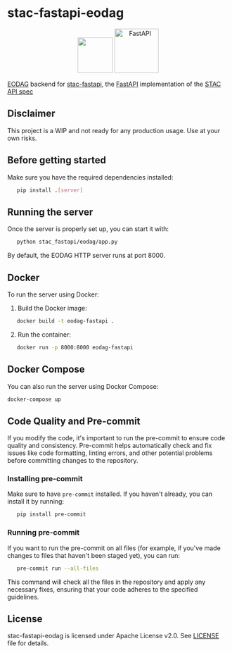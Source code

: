 # stac-fastapi-eodag

<p align="center">
  <img src="https://eodag.readthedocs.io/en/latest/_static/eodag_bycs.png" height=80 />
  <img src="https://fastapi.tiangolo.com/img/logo-margin/logo-teal.png" alt="FastAPI" height=100 />
</p>


[EODAG](https://github.com/CS-SI/eodag) backend for [stac-fastapi](https://github.com/stac-utils/stac-fastapi), the [FastAPI](https://fastapi.tiangolo.com/) implementation of the [STAC API spec](https://github.com/radiantearth/stac-api-spec)


## Disclaimer

This project is a WIP and not ready for any production usage. Use at your own risks.


## Before getting started
Make sure you have the required dependencies installed:

```bash
   pip install .[server]
```

## Running the server
Once the server is properly set up, you can start it with:

```bash
   python stac_fastapi/eodag/app.py
```

By default, the EODAG HTTP server runs at port 8000.

## Docker
To run the server using Docker:

1. Build the Docker image:

```bash
   docker build -t eodag-fastapi .
```

2. Run the container:

```bash
   docker run -p 8000:8000 eodag-fastapi
```

## Docker Compose
You can also run the server using Docker Compose:

```bash
docker-compose up
```

## Code Quality and Pre-commit
If you modify the code, it's important to run the pre-commit to ensure code quality and consistency. Pre-commit helps automatically check and fix issues like code formatting, linting errors, and other potential problems before committing changes to the repository.

### Installing pre-commit
Make sure to have `pre-commit` installed. If you haven't already, you can install it by running:

```bash
   pip install pre-commit
```

### Running pre-commit
If you want to  run the pre-commit on all files (for example, if you've made changes to files that haven't been staged yet), you can run:

```bash
   pre-commit run --all-files
```

This command will check all the files in the repository and apply any necessary fixes, ensuring that your code adheres to the specified guidelines.


## License

stac-fastapi-eodag is licensed under Apache License v2.0.
See [LICENSE](LICENSE) file for details.
